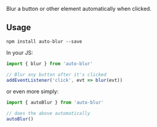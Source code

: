 Blur a button or other element automatically when clicked.

## Usage
`npm install auto-blur --save`

In your JS:

```js
import { blur } from 'auto-blur'

// Blur any button after it's clicked
addEventListener('click', evt => blur(evt))
```

or even more simply:

```js
import { autoBlur } from 'auto-blur'

// does the above automatically
autoBlur()
```
